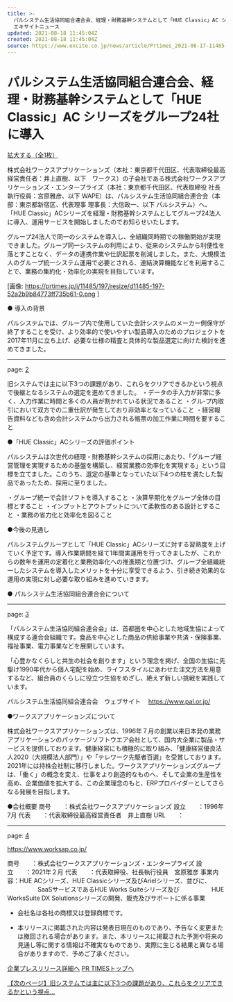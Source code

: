 ```yaml
---
title: >-
  パルシステム生活協同組合連合会、経理・財務基幹システムとして「HUE Classic」AC シリーズをグループ24社に導入 (2021年8月17日) -
  エキサイトニュース
updated: 2021-08-18 11:45:04Z
created: 2021-08-18 11:45:04Z
source: https://www.excite.co.jp/news/article/Prtimes_2021-08-17-11485-197/
---
```


# パルシステム生活協同組合連合会、経理・財務基幹システムとして「HUE Classic」AC シリーズをグループ24社に導入

 [  拡大する（全1枚）](https://www.excite.co.jp/news/article/Prtimes_2021-08-17-11485-197/image/1/)

株式会社ワークスアプリケーションズ（本社：東京都千代田区、代表取締役最高経営責任者：井上直樹、以下　ワークス）の子会社である株式会社ワークスアプリケーションズ・エンタープライズ（本社：東京都千代田区、代表取締役 社長執行役員：宮原雅彦、以下 WAPE）は、パルシステム生活協同組合連合会（本部：東京都新宿区、代表理事 理事長：大信政一、以下 パルシステム）へ、「HUE Classic」ACシリーズを経理・財務基幹システムとしてグループ24法人に導入、運用サービスを開始しましたのでお知らせいたします。

グループ24法人で同一のシステムを導入し、全組織同時期での稼働開始が実現できました。グループ同一システムの利用により、従来のシステムから利便性を落とすことなく、データの連携作業や仕訳起票を削減しました。また、大規模法人のグループ統一システム運用で必要とされる、連結決算機能などを利用することで、業務の集約化・効率化の実現を目指しています。

[画像: https://prtimes.jp/i/11485/197/resize/d11485-197-52a2b9b84773ff735b61-0.png ]

● 導入の背景

パルシステムでは、グループ内で使用していた会計システムのメーカー側保守が終了することを受け、より効率的で使いやすい製品導入のためのプロジェクトを2017年11月に立ち上げ、必要な仕様の精査と具体的な製品選定に向けた検討を進めてきました。

* * *

page: [2](https://www.excite.co.jp/news/article/Prtimes_2021-08-17-11485-197/?p=2)

旧システムでは主に以下3つの課題があり、これらをクリアできるかという視点で後継となるシステムの選定を進めてきました。
・データの手入力が非常に多く、入力作業に時間と多くの人員が割かれている状況であること
・グル-プ内取引において双方での二重仕訳が発生しており非効率となっていること
・経営報告資料なども含め会計システムから出力される帳票の加工作業に時間を要すること

●「HUE Classic」ACシリーズの評価ポイント

パルシステムは次世代の経理・財務基幹システムの採用にあたり、「グループ経営管理を実現するための基盤を構築し、経営業務の効率化を実現する」という目標を立てました。このうち、選定の基準となっていた以下4つの柱を満たした製品であったため、採用に至りました。

・グループ統一で会計ソフトを導入すること
・決算早期化をグループ全体の目標とすること
・インプットとアウトプットについて柔軟性のある設計とすること
・業務の省力化と効率化を図ること

●今後の見通し

パルシステムグループとして「HUE Classic」ACシリーズに対する習熟度を上げていく予定です。導入作業期間を経て1年間実運用を行ってきましたが、これからの数年を運用の定着化と業務効率化への推進期と位置づけ、グループ全組織統一したシステムを導入したメリットを十分に享受できるよう、引き続き効果的な運用の実現に対し必要な取り組みを進めていきます。

● パルシステム生活協同組合連合会について

* * *

page: [3](https://www.excite.co.jp/news/article/Prtimes_2021-08-17-11485-197/?p=3)

「パルシステム生活協同組合連合会」は、首都圏を中心とした地域生協によって構成する連合会組織です。食品を中心とした商品の供給事業や共済・保険事業、福祉事業、電力事業などを展開しています。

「心豊かなくらしと共生の社会を創ります」という理念を掲げ、全国の生協に先駆け1990年代から個人宅配を始め、ライフスタイルにあわせた注文方法を用意するなど、組合員のくらしに役立つ生協をめざし、絶えず新しい挑戦を実践しています。

パルシステム生活協同組合連合会　ウェブサイト　 https://www.pal.or.jp/

●ワークスアプリケーションズについて

株式会社ワークスアプリケーションズは、1996年７月の創業以来日本発の業務アプリケーションのパッケージソフトウエア会社として、国内大企業に製品・サービスを提供しております。健康経営にも積極的に取り組み、「健康経営優良法人2020（大規模法人部門）」や「テレワーク先駆者百選」を受賞しております。2021年には持株会社制に移行しました。ワークスアプリケーションズグループは、「働く」の概念を変え、仕事をより創造的なものへ、そして企業の生産性を高め、企業価値を拡大する、この企業理念のもと、ERPプロバイダーとしてさらなる発展を目指します。

●会社概要
商号　　：株式会社ワークスアプリケーションズ
設立　　：1996年7月
代表　　：代表取締役最高経営責任者　井上直樹
URL　　：

* * *

page: [4](https://www.excite.co.jp/news/article/Prtimes_2021-08-17-11485-197/?p=4)

 https://www.worksap.co.jp/

商号　　：株式会社ワークスアプリケーションズ・エンタープライズ
設立　　：2021年２月
代表　　：代表取締役、社長執行役員　宮原雅彦
事業内容：HUE ACシリーズ、HUE Classicシリーズ及びArielシリーズ、並びに、
　　　　　SaaSサービスであるHUE Works Suiteシリーズ及び
　　　　　HUE WorksSuite DX Solutionsシリーズの開発、販売及びサポートに係る事業

* 会社名は各社の商標又は登録商標です。

* 本リリースに掲載された内容は発表日現在のものであり、予告なく変更または撤回される場合があります。また、本リリースに掲載された予測や将来の見通し等に関する情報は不確実なものであり、実際に生じる結果と異なる場合がありますので、予めご了承ください。

[企業プレスリリース詳細へ](https://prtimes.jp/main/html/rd/p/000000197.000011485.html)
[PR TIMESトップへ](https://prtimes.jp/)

[【次のページ】旧システムでは主に以下3つの課題があり、これらをクリアできるかという視点...](https://www.excite.co.jp/news/article/Prtimes_2021-08-17-11485-197/?p=2)